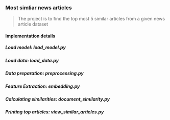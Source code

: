 <h3> Most simliar news articles </h3>

> The project is to find the top most 5 similar articles from a given news article dataset

<h4> Implementation details </h4>
<h5> Load model: load_model.py </h5>
<h5> Load data: load_data.py </h5>
<h5> Data preparation: preprocessing.py </h5>
<h5> Feature Extraction: embedding.py </h5>
<h5> Calculating similarities: document_similarity.py </h5>
<h5> Printing top articles: view_similar_articles.py </h5>